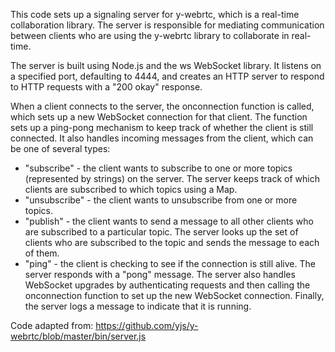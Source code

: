 This code sets up a signaling server for y-webrtc, which is a real-time collaboration library. The server is responsible for mediating communication between clients who are using the y-webrtc library to collaborate in real-time.

The server is built using Node.js and the ws WebSocket library. It listens on a specified port, defaulting to 4444, and creates an HTTP server to respond to HTTP requests with a "200 okay" response.

When a client connects to the server, the onconnection function is called, which sets up a new WebSocket connection for that client. The function sets up a ping-pong mechanism to keep track of whether the client is still connected. It also handles incoming messages from the client, which can be one of several types:

- "subscribe" - the client wants to subscribe to one or more topics (represented by strings) on the server. The server keeps track of which clients are subscribed to which topics using a Map.
- "unsubscribe" - the client wants to unsubscribe from one or more topics.
- "publish" - the client wants to send a message to all other clients who are subscribed to a particular topic. The server looks up the set of clients who are subscribed to the topic and sends the message to each of them.
- "ping" - the client is checking to see if the connection is still alive. The server responds with a "pong" message.
The server also handles WebSocket upgrades by authenticating requests and then calling the onconnection function to set up the new WebSocket connection. Finally, the server logs a message to indicate that it is running.

Code adapted from: https://github.com/yjs/y-webrtc/blob/master/bin/server.js